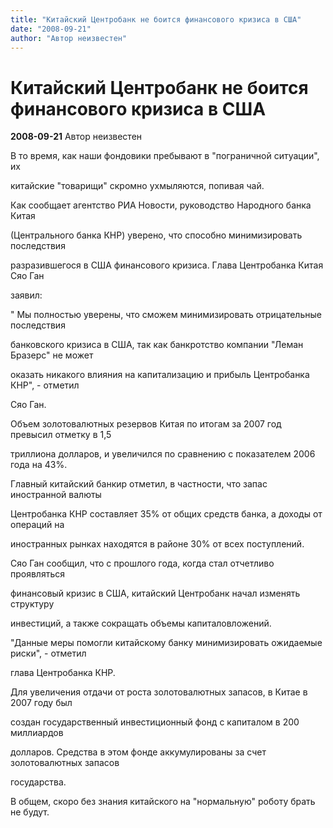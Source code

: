 ```yaml
---
title: "Китайский Центробанк не боится финансового кризиса в США"
date: "2008-09-21"
author: "Автор неизвестен"
---
```


# Китайский Центробанк не боится финансового кризиса в США

**2008-09-21** Автор неизвестен

В то время, как наши фондовики пребывают в "пограничной ситуации", их

китайские "товарищи" скромно ухмыляются, попивая чай.

Как сообщает агентство РИА Новости, руководство Народного банка Китая

(Центрального банка КНР) уверено, что способно минимизировать последствия

разразившегося в США финансового кризиса. Глава Центробанка Китая Сяо Ган

заявил:

" Мы полностью уверены, что сможем минимизировать отрицательные последствия

банковского кризиса в США, так как банкротство компании "Леман Бразерс" не может

оказать никакого влияния на капитализацию и прибыль Центробанка КНР", - отметил

Сяо Ган.

Объем золотовалютных резервов Китая по итогам за 2007 год превысил отметку в 1,5

триллиона долларов, и увеличился по сравнению с показателем 2006 года на 43%.

Главный китайский банкир отметил, в частности, что запас иностранной валюты

Центробанка КНР составляет 35% от общих средств банка, а доходы от операций на

иностранных рынках находятся в районе 30% от всех поступлений.

Сяо Ган сообщил, что с прошлого года, когда стал отчетливо проявляться

финансовый кризис в США, китайский Центробанк начал изменять структуру

инвестиций, а также сокращать объемы капиталовложений.

"Данные меры помогли китайскому банку минимизировать ожидаемые риски", - отметил

глава Центробанка КНР.

Для увеличения отдачи от роста золотовалютных запасов, в Китае в 2007 году был

создан государственный инвестиционный фонд с капиталом в 200 миллиардов

долларов. Средства в этом фонде аккумулированы за счет золотовалютных запасов

государства.

В общем, скоро без знания китайского на "нормальную" роботу брать не будут.